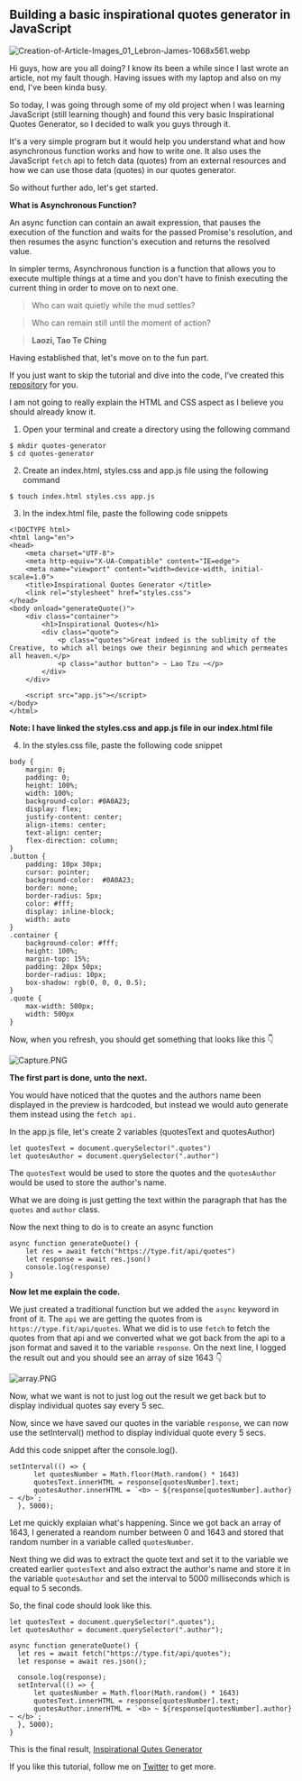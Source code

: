 ## Building a basic inspirational quotes generator in JavaScript


![Creation-of-Article-Images_01_Lebron-James-1068x561.webp](https://cdn.hashnode.com/res/hashnode/image/upload/v1619696604541/ILFQJ4vI1.webp)

Hi guys, how are you all doing?
I know its been a while since I last wrote an article, not my fault though. Having issues with my laptop and also on my end, I've been kinda busy.

So today, I was going through some of my old project when I was learning JavaScript (still learning though) and found this very basic Inspirational Quotes Generator, so I decided to walk you guys through it.

It's a very simple program but it would help you understand what and how asynchronous function works and how to write one. It also uses the JavaScript `fetch` api to fetch data (quotes) from an external resources and how we can use those data (quotes) in our quotes generator. 

So without further ado, let's get started.

**What is Asynchronous Function?**

An async function can contain an await expression, that pauses the execution of the function and waits for the passed Promise's resolution, and then resumes the async function's execution and returns the resolved value.

In simpler terms, Asynchronous function is a function that allows you to execute multiple things at a time and you don't have to finish executing the current thing in order to move on to next one.

> Who can wait quietly while the mud settles?

> Who can remain still until the moment of action?

> **Laozi, Tao Te Ching**

Having established that, let's move on to the fun part.

If you just want to skip the tutorial and dive into the code, I’ve created this  [repository](https://github.com/CodeLawd/quotes_generator) for you.

I am not going to really explain the HTML and CSS aspect as I believe you should already know it.

1. Open your terminal and create a directory using the following command

```
$ mkdir quotes-generator
$ cd quotes-generator
```
2. Create an index.html, styles.css and app.js file using the following command
```
$ touch index.html styles.css app.js
```
3. In the index.html file, paste the following code snippets 
```
<!DOCTYPE html>
<html lang="en">
<head>
    <meta charset="UTF-8">
    <meta http-equiv="X-UA-Compatible" content="IE=edge">
    <meta name="viewport" content="width=device-width, initial-scale=1.0">
    <title>Inspirational Quotes Generator </title>
    <link rel="stylesheet" href="styles.css">
</head>
<body onload="generateQuote()">
    <div class="container">
        <h1>Inspirational Quotes</h1>
        <div class="quote">
            <p class="quotes">Great indeed is the sublimity of the Creative, to which all beings owe their beginning and which permeates all heaven.</p>
            <p class="author button"> ~ Lao Tzu ~</p>
        </div>
    </div>

    <script src="app.js"></script>
</body>
</html>
```

**Note: I have linked the styles.css and app.js file in our index.html file**

4. In the styles.css file, paste the following code snippet
```
body {
    margin: 0;
    padding: 0;
    height: 100%;
    width: 100%;
    background-color: #0A0A23;
    display: flex;
    justify-content: center;
    align-items: center;
    text-align: center;
    flex-direction: column;
}
.button {
    padding: 10px 30px;
    cursor: pointer;
    background-color:  #0A0A23;
    border: none;
    border-radius: 5px;
    color: #fff;
    display: inline-block;
    width: auto
}
.container {
    background-color: #fff;
    height: 100%;
    margin-top: 15%;
    padding: 20px 50px;
    border-radius: 10px;
    box-shadow: rgb(0, 0, 0, 0.5);
}
.quote {
    max-width: 500px;
    width: 500px
}
```

Now, when you refresh, you should get something that looks like this 👇

![Capture.PNG](https://cdn.hashnode.com/res/hashnode/image/upload/v1619699984096/ffFXV3Bai.png)

**The first part is done, unto the next.**

You would have noticed that the quotes and the authors name been displayed in the preview is hardcoded, but instead we would auto generate them instead using the `fetch api.`

In the app.js file, let's create 2 variables (quotesText and quotesAuthor)
```
let quotesText = document.querySelector(".quotes")
let quotesAuthor = document.querySelector(".author")
```
The `quotesText` would be used to store the quotes and the `quotesAuthor` would be used to store the author's name.

What we are doing is just getting the text within the paragraph that has the `quotes` and `author` class.

Now the next thing to do is to create an async function
```
async function generateQuote() {
    let res = await fetch("https://type.fit/api/quotes")
    let response = await res.json()
    console.log(response)
}
```

**Now let me explain the code.**

We just created a traditional function but we added the `async` keyword in front of it. The `api` we are getting the quotes from is `https://type.fit/api/quotes`.
What we did is to use `fetch` to fetch the quotes from that api and we converted what we got back from the api to a json format and saved it to the variable `response`.
On the next line, I logged the result out and you should see an array of size 1643 👇

![array.PNG](https://cdn.hashnode.com/res/hashnode/image/upload/v1619774455010/JlPATD-kN.png)

Now, what we want is not to just log out the result we get back but to display individual quotes say every 5 sec.

Now, since we have saved our quotes in the variable `response`, we can now use the setInterval() method to display individual quote every 5 secs.

Add this code snippet after the console.log().
```
setInterval(() => {
      let quotesNumber = Math.floor(Math.random() * 1643)
      quotesText.innerHTML = response[quotesNumber].text;
      quotesAuthor.innerHTML = `<b> ~ ${response[quotesNumber].author} ~ </b>`;
  }, 5000);
```

Let me quickly explaian what's happening.
Since we got back an array of 1643, I generated a reandom number between 0 and 1643 and stored that random number in a variable called `quotesNumber`.

Next thing we did was to extract the quote text and set it to the variable we created earlier `quotesText` and also extract the author's name and store it in the variable `quotesAuthor` and set the interval to 5000 milliseconds which is equal to 5 seconds.


So, the final code should look like this.
```
let quotesText = document.querySelector(".quotes");
let quotesAuthor = document.querySelector(".author");

async function generateQuote() {
  let res = await fetch("https://type.fit/api/quotes");
  let response = await res.json();

  console.log(response);
  setInterval(() => {
      let quotesNumber = Math.floor(Math.random() * 1643)
      quotesText.innerHTML = response[quotesNumber].text;
      quotesAuthor.innerHTML = `<b> ~ ${response[quotesNumber].author} ~ </b>`;
  }, 5000);
}
```

This is the final result,  [Inspirational Qutes Generator](https://codelawd.github.io/quotes_generator/) 

If you like this tutorial, follow me on [Twitter](https://twitter.com/codelawd) to get more.